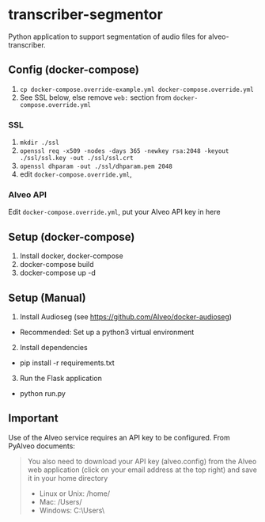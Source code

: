 # transcriber-segmentor
Python application to support segmentation of audio files for alveo-transcriber.

## Config (docker-compose)
1. `cp docker-compose.override-example.yml docker-compose.override.yml`
2. See SSL below, else remove `web:` section from `docker-compose.override.yml`

### SSL
1. `mkdir ./ssl`
2. `openssl req -x509 -nodes -days 365 -newkey rsa:2048 -keyout ./ssl/ssl.key -out ./ssl/ssl.crt`
3. `openssl dhparam -out ./ssl/dhparam.pem 2048`
4. edit `docker-compose.override.yml`, 

### Alveo API
Edit `docker-compose.override.yml`, put your Alveo API key in here

## Setup (docker-compose)
1. Install docker, docker-compose
2. docker-compose build
3. docker-compose up -d

## Setup (Manual)
1. Install Audioseg (see https://github.com/Alveo/docker-audioseg)
  - Recommended: Set up a python3 virtual environment

2. Install dependencies
  - pip install -r requirements.txt

3. Run the Flask application
  - python run.py

## Important
Use of the Alveo service requires an API key to be configured. From PyAlveo documents:
>You also need to download your API key (alveo.config) from the Alveo web application (click on your email address at the top right) and save it in your home directory
>- Linux or Unix: /home/<user>
>- Mac: /Users/<user>
>- Windows: C:\\Users\\<user>
